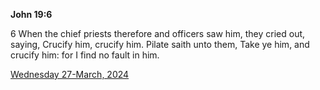 **John 19:6**

6 When the chief priests therefore and officers saw him, they cried out, saying, Crucify him, crucify him. Pilate saith unto them, Take ye him, and crucify him: for I find no fault in him.

[Wednesday 27-March, 2024](https://getbible.life/kjv/John/19/6)
